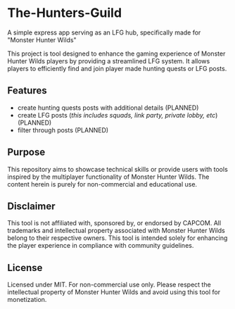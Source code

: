 # The-Hunters-Guild

A simple express app serving as an LFG hub, specifically made for "Monster Hunter Wilds"

This project is tool designed to enhance the gaming experience of Monster Hunter Wilds players by providing a streamlined LFG system. It allows players to efficiently find and join player made hunting quests or LFG posts.

## Features

- create hunting quests posts with additional details (PLANNED)
- create LFG posts (_this includes squads, link party, private lobby, etc_) (PLANNED)
- filter through posts (PLANNED)

## Purpose

This repository aims to showcase technical skills or provide users with tools inspired by the multiplayer functionality of Monster Hunter Wilds. The content herein is purely for non-commercial and educational use.

## Disclaimer

This tool is not affiliated with, sponsored by, or endorsed by CAPCOM. All trademarks and intellectual property associated with Monster Hunter Wilds belong to their respective owners. This tool is intended solely for enhancing the player experience in compliance with community guidelines.

## License

Licensed under MIT. For non-commercial use only. Please respect the intellectual property of Monster Hunter Wilds and avoid using this tool for monetization.
